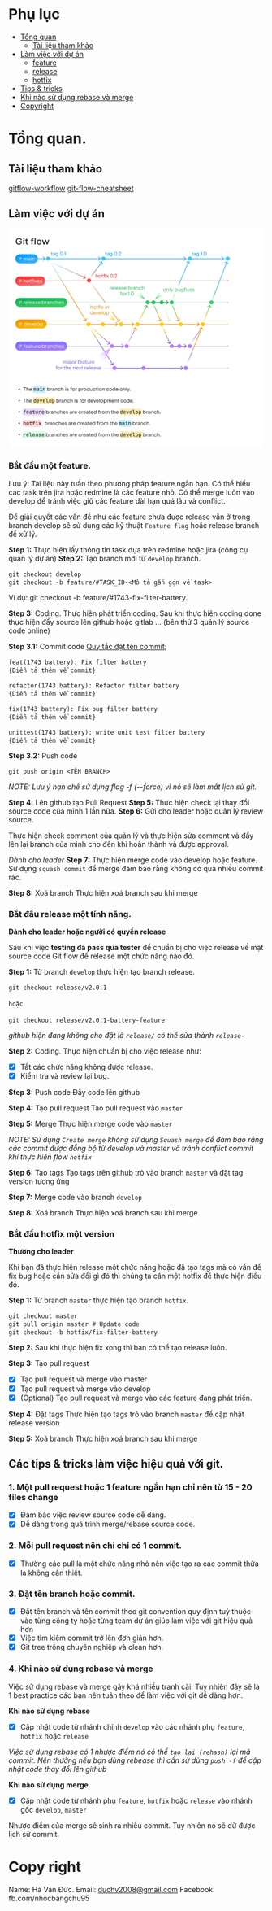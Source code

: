 # Phụ lục

- [Tổng quan](#tổng-quan)
    + [Tài liệu tham khảo](#tài-liệu-tham-khảo)
- [Làm việc với dự án](#làm-việc-với-dự-án)
    + [feature](#bắt-đầu-một-feature)
    + [release](#bắt-đầu-release-một-tính-năng)
    + [hotfix](#bắt-đầu-hotfix-một-version)
- [Tips & tricks](#các-tips--tricks-làm-việc-hiệu-quả-với-git)
- [Khi nào sử dụng rebase và merge](#4-khi-nào-sử-dụng-rebase-và-merge)
- [Copyright](#copy-right)


# Tổng quan.
## Tài liệu tham khảo
[gitflow-workflow](https://www.atlassian.com/git/tutorials/comparing-workflows/gitflow-workflow)
[git-flow-cheatsheet](https://danielkummer.github.io/git-flow-cheatsheet/)


## Làm việc với dự án

![alt text](images/git_flow.png)

### Bắt đầu một feature.

Lưu ý: Tài liệu này tuần theo phương pháp feature ngắn hạn. Có thể hiểu các task trên jira hoặc redmine là các feature nhỏ.
Có thể merge luôn vào develop để tránh việc giữ các feature dài hạn quá lâu và conflict.

Để giải quyết các vấn đề như các feature chưa được release vẫn ở trong branch develop sẽ sử dụng các kỹ thuật `Feature flag` hoặc release branch để xử lý.

**Step 1:** Thực hiện lấy thông tin task dựa trên redmine hoặc jira (công cụ quản lý dự án)
**Step 2:** Tạo branch mới từ `develop` branch.
```
git checkout develop
git checkout -b feature/#TASK_ID-<Mô tả gắn gọn về task>
```

Ví dụ:
git checkout -b feature/#1743-fix-filter-battery.

**Step 3:** Coding.
Thực hiện phát triển coding.
Sau khi thực hiện coding done thực hiện đẩy source lên github hoặc gitlab ... (bên thứ 3 quản lý source code online)

**Step 3.1:** Commit code
[Quy tắc đặt tên commit](git_commit_convention.md);

```
feat(1743 battery): Fix filter battery
{Diễn tả thêm về commit}
```

```
refactor(1743 battery): Refactor filter battery
{Diễn tả thêm về commit}
```

```
fix(1743 battery): Fix bug filter battery
{Diễn tả thêm về commit}
```

```
unittest(1743 battery): write unit test filter battery
{Diễn tả thêm về commit}
```

**Step 3.2:** Push code

```
git push origin <TÊN BRANCH>
```

*NOTE: Lưu ý hạn chế sử dụng flag -f (--force) vì nó sẽ làm mất lịch sử git.*

**Step 4:** Lên github tạo Pull Request
**Step 5:** Thực hiện check lại thay đổi source code của mình 1 lần nữa.
**Step 6:** Gửi cho leader hoặc quản lý review source.

Thực hiện check comment của quản lý và thực hiện sửa comment và đẩy lên lại branch của mình cho đến khi hoàn thành và được approval.

*Dành cho leader*
**Step 7:** Thực hiện merge code vào develop hoặc feature.
Sử dụng `squash commit` để merge đảm bảo rằng không có quá nhiều commit rác.

**Step 8:** Xoá branch
Thực hiện xoá branch sau khi merge

### Bắt đầu release một tính năng.
**Dành cho leader hoặc người có quyền release**

Sau khi việc **testing đã pass qua tester** để chuẩn bị cho việc release về mặt source code
Git flow để release một chức năng nào đó.

**Step 1:** Từ branch `develop` thực hiện tạo branch release.

```
git checkout release/v2.0.1

hoặc

git checkout release/v2.0.1-battery-feature

```
*github hiện đang không cho đặt là `release/` có thể sửa thành `release-`*

**Step 2:** Coding.
Thực hiện chuẩn bị cho việc release như:

- [x] Tắt các chức năng không được release.
- [x] Kiểm tra và review lại bug.

**Step 3:** Push code
Đẩy code lên github

**Step 4:** Tạo pull request
Tạo pull request vào `master`

**Step 5:** Merge
Thực hiện merge code vào `master`

*NOTE: Sử dụng `Create merge` không sử dụng `Squash merge` để đảm bảo rằng các commit được đồng bộ từ develop và master và tránh conflict commit khi thực hiện flow `hotfix`*

**Step 6:** Tạo tags
Tạo tags trên github trỏ vào branch `master` và đặt tag version tương ứng

**Step 7:** Merge code vào branch `develop`

**Step 8:** Xoá branch
Thực hiện xoá branch sau khi merge

### Bắt đầu hotfix một version
**Thường cho leader**

Khi bạn đã thực hiện release một chức năng hoặc đã tạo tags mà có vấn đề fix bug hoặc cần sửa đổi gì đó thì chúng ta cần một hotfix để thực hiện điều đó.

**Step 1:** Từ branch `master` thực hiện tạo branch `hotfix`.

```
git checkout master
git pull origin master # Update code
git checkout -b hotfix/fix-filter-battery
```

**Step 2:** Sau khi thực hiện fix xong thì bạn có thể tạo release luôn.

**Step 3:** Tạo pull request
- [x] Tạo pull request và merge vào master
- [x] Tạo pull request và merge vào develop
- [x] (Optional) Tạo pull request và merge vào các feature đang phát triển.

**Step 4:** Đặt tags
Thực hiện tạo tags trỏ vào branch `master` để cập nhật release version

**Step 5:** Xoá branch
Thực hiện xoá branch sau khi merge

## Các tips & tricks làm việc hiệu quả với git.

### 1. Một pull request hoặc 1 feature ngắn hạn chỉ nên từ 15 - 20 files change

- [x] Đảm bảo việc review source code dễ dàng.
- [x] Dễ dàng trong quá trình merge/rebase source code.

### 2. Mỗi pull request nên chỉ chỉ có 1 commit.

- [x] Thường các pull là một chức năng nhỏ nên việc tạo ra các commit thừa là không cần thiết.

### 3. Đặt tên branch hoặc commit.

- [x] Đặt tên branch và tên commit theo git convention quy định tuỳ thuộc vào từng công ty hoặc từng team dự án giúp làm việc với git hiệu quả hơn
- [x] Việc tìm kiếm commit trở lên đơn giản hơn.
- [x] Git tree trông chuyên nghiệp và clean hơn.

### 4. Khi nào sử dụng rebase và merge
Việc sử dụng rebase và merge gây khá nhiều tranh cãi. Tuy nhiên đây sẽ là 1 best practice các bạn nên tuân theo để làm việc với git dễ dàng hơn.

**Khi nào sử dụng rebase**
- [x] Cập nhật code từ nhánh chính `develop` vào các nhánh phụ `feature`, `hotfix` hoặc `release`

*Việc sử dụng rebase có 1 nhược điểm nó có thể `tạo lại (rehash)` lại mã commit. Nên thường nếu bạn dùng rebease thì cần sử dùng `push -f` để cập nhật code thay đổi lên github*

**Khi nào sử dụng merge**
- [x] Cập nhật code từ nhánh phụ `feature`, `hotfix` hoặc `release` vào nhánh gốc `develop`, `master`

Nhược điểm của merge sẽ sinh ra nhiều commit. Tuy nhiên nó sẽ dữ được lịch sử commit.

# Copy right
Name: Hà Văn Đức.
Email: duchv2008@gmail.com
Facebook: fb.com/nhocbangchu95
